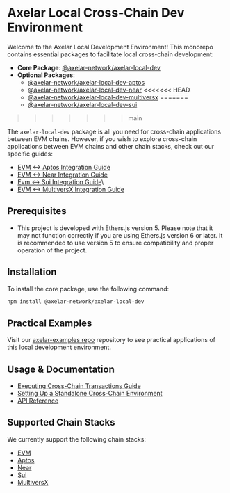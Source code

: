 # Axelar Local Cross-Chain Dev Environment

Welcome to the Axelar Local Development Environment! This monorepo contains essential packages to facilitate local cross-chain development:

- **Core Package**: [@axelar-network/axelar-local-dev](./packages/axelar-local-dev/)
- **Optional Packages**:
  - [@axelar-network/axelar-local-dev-aptos](./packages/axelar-local-dev-aptos/)
  - [@axelar-network/axelar-local-dev-near](./packages/axelar-local-dev-near/)
<<<<<<< HEAD
  - [@axelar-network/axelar-local-dev-multiversx](./packages/axelar-local-dev-multiversx/)
=======
  - [@axelar-network/axelar-local-dev-sui](./packages/axelar-local-dev-sui/)
>>>>>>> main

The `axelar-local-dev` package is all you need for cross-chain applications between EVM chains. However, if you wish to explore cross-chain applications between EVM chains and other chain stacks, check out our specific guides:

- [EVM <-> Aptos Integration Guide](./packages/axelar-local-dev-aptos/README.md#configuration)
- [EVM <-> Near Integration Guide](./packages/axelar-local-dev-near/README.md#configuration)
- [Evm <-> Sui Integration Guide](./packages/axelar-local-dev-sui/README.md)\
- [EVM <-> MultiversX Integration Guide](./packages/axelar-local-dev-multiversx/README.md#configuration)

## Prerequisites

- This project is developed with Ethers.js version 5. Please note that it may not function correctly if you are using Ethers.js version 6 or later. It is recommended to use version 5 to ensure compatibility and proper operation of the project.

## Installation

To install the core package, use the following command:

```bash
npm install @axelar-network/axelar-local-dev
```

## Practical Examples

Visit our [axelar-examples repo](https://github.com/axelarnetwork/axelar-examples/) repository to see practical applications of this local development environment.

## Usage & Documentation

- [Executing Cross-Chain Transactions Guide](./docs/guide_basic.md)
- [Setting Up a Standalone Cross-Chain Environment](./docs/guide_create_and_exports.md)
- [API Reference](./docs/api_reference.md)

## Supported Chain Stacks

We currently support the following chain stacks:

- [EVM](./packages/axelar-local-dev/)
- [Aptos](./packages/axelar-local-dev-aptos/)
- [Near](./packages/axelar-local-dev-near/)
- [Sui](./packages/axelar-local-dev-sui/)
- [MultiversX](./packages/axelar-local-dev-multiversx/)
